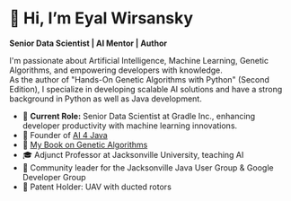 # 👋 Hi, I’m Eyal Wirsansky

**Senior Data Scientist | AI Mentor | Author**  

I'm passionate about Artificial Intelligence, Machine Learning, Genetic Algorithms, and empowering developers with knowledge. <br>
As the author of "Hands-On Genetic Algorithms with Python" (Second Edition), I specialize in developing scalable AI solutions and have a strong background in Python as well as Java development.

- 🚀 **Current Role:** Senior Data Scientist at Gradle Inc., enhancing developer productivity with machine learning innovations.
- 🌟 Founder of [AI 4 Java](http://www.ai4java.com)
- 📘 [My Book on Genetic Algorithms](https://www.amazon.com/dp/1805123793)
- 🎓 Adjunct Professor at Jacksonville University, teaching AI
- 🧠 Community leader for the Jacksonville Java User Group & Google Developer Group
- 🚀 Patent Holder: UAV with ducted rotors
